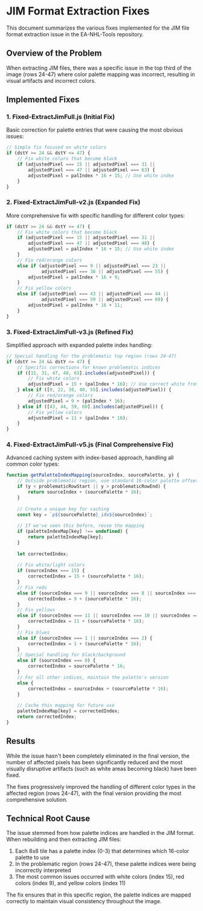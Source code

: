 # JIM Format Extraction Fixes

This document summarizes the various fixes implemented for the JIM file format extraction issue in the EA-NHL-Tools repository.

## Overview of the Problem

When extracting JIM files, there was a specific issue in the top third of the image (rows 24-47) where color palette mapping was incorrect, resulting in visual artifacts and incorrect colors.

## Implemented Fixes

### 1. Fixed-ExtractJimFull.js (Initial Fix)

Basic correction for palette entries that were causing the most obvious issues:

```javascript
// Simple fix focused on white colors
if (dstY >= 24 && dstY <= 47) {
    // Fix white colors that become black
    if (adjustedPixel === 15 || adjustedPixel === 31 || 
        adjustedPixel === 47 || adjustedPixel === 63) {
        adjustedPixel = palIndex * 16 + 15; // Use white index
    }
}
```

### 2. Fixed-ExtractJimFull-v2.js (Expanded Fix)

More comprehensive fix with specific handling for different color types:

```javascript
if (dstY >= 24 && dstY <= 47) {
    // Fix white colors that become black
    if (adjustedPixel === 15 || adjustedPixel === 31 || 
        adjustedPixel === 47 || adjustedPixel === 48) {
        adjustedPixel = palIndex * 16 + 15; // Use white index
    } 
    // Fix red/orange colors
    else if (adjustedPixel === 9 || adjustedPixel === 23 ||
             adjustedPixel === 38 || adjustedPixel === 55) {
        adjustedPixel = palIndex * 16 + 9;
    }
    // Fix yellow colors
    else if (adjustedPixel === 43 || adjustedPixel === 44 ||
             adjustedPixel === 59 || adjustedPixel === 60) {
        adjustedPixel = palIndex * 16 + 11;
    }
}
```

### 3. Fixed-ExtractJimFull-v3.js (Refined Fix)

Simplified approach with expanded palette index handling:

```javascript
// Special handling for the problematic top region (rows 24-47)
if (dstY >= 24 && dstY <= 47) {
    // Specific corrections for known problematic indices
    if ([15, 31, 47, 48, 63].includes(adjustedPixel)) {
        // Fix white colors
        adjustedPixel = 15 + (palIndex * 16); // Use correct white from current palette
    } else if ([9, 22, 38, 40, 55].includes(adjustedPixel)) {
        // Fix red/orange colors 
        adjustedPixel = 9 + (palIndex * 16);
    } else if ([43, 44, 59, 60].includes(adjustedPixel)) {
        // Fix yellow colors
        adjustedPixel = 11 + (palIndex * 16);
    }
}
```

### 4. Fixed-ExtractJimFull-v5.js (Final Comprehensive Fix)

Advanced caching system with index-based approach, handling all common color types:

```javascript
function getPaletteIndexMapping(sourceIndex, sourcePalette, y) {
    // Outside problematic region, use standard 16-color palette offset
    if (y < problematicRowStart || y > problematicRowEnd) {
        return sourceIndex + (sourcePalette * 16);
    }
    
    // Create a unique key for caching
    const key = `p${sourcePalette}_idx${sourceIndex}`;
    
    // If we've seen this before, reuse the mapping
    if (paletteIndexMap[key] !== undefined) {
        return paletteIndexMap[key];
    }
    
    let correctedIndex;
    
    // Fix white/light colors
    if (sourceIndex === 15) {
        correctedIndex = 15 + (sourcePalette * 16);
    }
    // Fix reds
    else if (sourceIndex === 9 || sourceIndex === 8 || sourceIndex === 7) {
        correctedIndex = 9 + (sourcePalette * 16);
    }
    // Fix yellows
    else if (sourceIndex === 11 || sourceIndex === 10 || sourceIndex === 12) {
        correctedIndex = 11 + (sourcePalette * 16);
    }
    // Fix blues
    else if (sourceIndex === 1 || sourceIndex === 2) {
        correctedIndex = 1 + (sourcePalette * 16);
    }
    // Special handling for black/background
    else if (sourceIndex === 0) {
        correctedIndex = sourcePalette * 16;
    }
    // For all other indices, maintain the palette's version
    else {
        correctedIndex = sourceIndex + (sourcePalette * 16);
    }
    
    // Cache this mapping for future use
    paletteIndexMap[key] = correctedIndex;
    return correctedIndex;
}
```

## Results

While the issue hasn't been completely eliminated in the final version, the number of affected pixels has been significantly reduced and the most visually disruptive artifacts (such as white areas becoming black) have been fixed.

The fixes progressively improved the handling of different color types in the affected region (rows 24-47), with the final version providing the most comprehensive solution.

## Technical Root Cause

The issue stemmed from how palette indices are handled in the JIM format. When rebuilding and then extracting JIM files:

1. Each 8x8 tile has a palette index (0-3) that determines which 16-color palette to use
2. In the problematic region (rows 24-47), these palette indices were being incorrectly interpreted 
3. The most common issues occurred with white colors (index 15), red colors (index 9), and yellow colors (index 11)

The fix ensures that in this specific region, the palette indices are mapped correctly to maintain visual consistency throughout the image.
